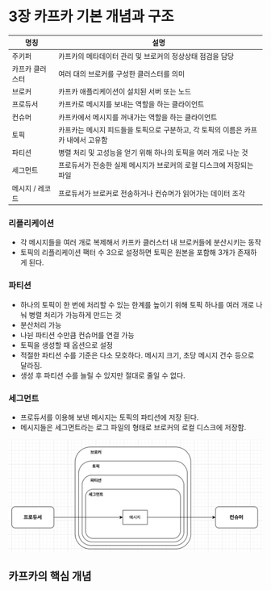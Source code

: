 # 3장 카프카 기본 개념과 구조

| 명칭        | 설명                                             |
|-----------|------------------------------------------------|
| 주키퍼       | 카프카의 메타데이터 관리 및 브로커의 정상상태 점검을 담당               |
| 카프카 클러스터  | 여러 대의 브로커를 구성한 클러스터를 의미                        |
| 브로커       | 카프카 애플리케이션이 설치된 서버 또는 노드                       |
| 프로듀서      | 카프카로 메시지를 보내는 역할을 하는 클라이언트                     |
| 컨슈머       | 카프카에서 메시지를 꺼내가는 역할을 하는 클라이언트                   |
| 토픽        | 카프카는 메시지 피드들을 토픽으로 구분하고, 각 토픽의 이름은 카프카 내에서 고유함 |
| 파티션       | 병렬 처리 및 고성능을 얻기 위해 하나의 토픽을 여러 개로 나눈 것          |
| 세그먼트      | 프로듀서가 전송한 실제 메시지가 브로커의 로컬 디스크에 저장되는 파일         |
| 메시지 / 레코드 | 프로듀서가 브로커로 전송하거나 컨슈머가 읽어가는 데이터 조각              |

### 리플리케이션

- 각 메시지들을 여러 개로 복제해서 카프카 클러스터 내 브로커들에 분산시키는 동작
- 토픽의 리플리케이션 팩터 수 3으로 설정하면 토픽은 원본을 포함해 3개가 존재하게 된다.

### 파티션

- 하나의 토픽이 한 번에 처리할 수 있는 한계를 높이기 위해 토픽 하나를 여러 개로 나눠 병렬 처리가 가능하게 만드는 것
- 분산처리 가능
- 나뉜 파티션 수만큼 컨슈머를 연결 가능
- 토픽을 생성할 때 옵션으로 설정
- 적절한 파티션 수를 기준은 다소 모호하다. 메시지 크기, 초당 메시지 건수 등으로 달라짐.
- 생성 후 파티션 수를 늘릴 수 있지만 절대로 줄일 수 없다.

### 세그먼트

- 프로듀서를 이용해 보낸 메시지는 토픽의 파티션에 저장 된다.
- 메시지들은 세그먼트라는 로그 파일의 형태로 브로커의 로컬 디스크에 저장함.

<img src="../../images/토픽_파티션_세그먼트_관계도.png" alt="">

## 카프카의 핵심 개념

